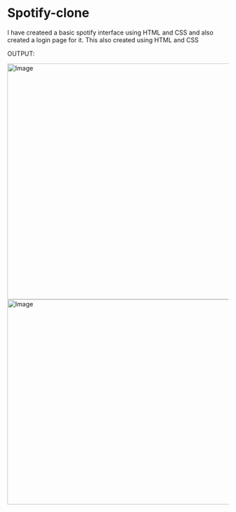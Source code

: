# Spotify-clone

I have createed a basic spotify interface using HTML and CSS and also created a login page for it. This also created using HTML and CSS

OUTPUT:

<img width="1257" height="536" alt="Image" src="https://github.com/user-attachments/assets/997d55ab-28d4-4f57-931c-11bd3e0c5f46" />

<img width="1267" height="466" alt="Image" src="https://github.com/user-attachments/assets/ef75d213-07e8-488a-9e32-a2485b50b3df" />


